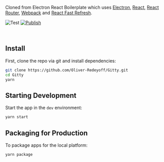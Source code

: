 <p>
  Cloned from Electron React Boilerplate which uses <a href="https://electron.atom.io/">Electron</a>, <a href="https://facebook.github.io/react/">React</a>, <a href="https://github.com/reactjs/react-router">React Router</a>, <a href="https://webpack.github.io/docs/">Webpack</a> and <a href="https://www.npmjs.com/package/react-refresh">React Fast Refresh</a>.
</p>

![Test](https://github.com/Oliver-Redeyoff/Gitty/workflows/Test/badge.svg)
[![Publish](https://github.com/Oliver-Redeyoff/Gitty/actions/workflows/publish.yml/badge.svg)](https://github.com/Oliver-Redeyoff/Gitty/actions/workflows/publish.yml)

<br>

<div align="center">

</div>

## Install

First, clone the repo via git and install dependencies:

```bash
git clone https://github.com/Oliver-Redeyoff/Gitty.git
cd Gitty
yarn
```

## Starting Development

Start the app in the `dev` environment:

```bash
yarn start
```

## Packaging for Production

To package apps for the local platform:

```bash
yarn package
```
